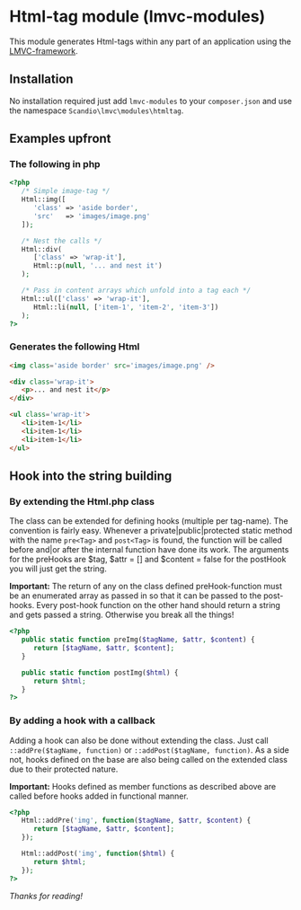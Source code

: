 # Html-tag module (lmvc-modules)

This module generates Html-tags within any part of an application using the [LMVC-framework](https://github.com/scandio/lmvc).

## Installation

No installation required just add `lmvc-modules` to your `composer.json` and use the namespace `Scandio\lmvc\modules\htmltag`.

## Examples upfront

### The following in php

```php
<?php
   /* Simple image-tag */
   Html::img([
      'class' => 'aside border',
      'src'   => 'images/image.png'
   ]);

   /* Nest the calls */
   Html::div(
      ['class' => 'wrap-it'],
      Html::p(null, '... and nest it')
   );

   /* Pass in content arrays which unfold into a tag each */
   Html::ul(['class' => 'wrap-it'],
      Html::li(null, ['item-1', 'item-2', 'item-3'])
   );
?>
```

### Generates the following Html

```html
<img class='aside border' src='images/image.png' />

<div class='wrap-it'>
   <p>... and nest it</p>
</div>

<ul class='wrap-it'>
   <li>item-1</li>
   <li>item-1</li>
   <li>item-1</li>
</ul>
```

## Hook into the string building

### By extending the Html.php class

The class can be extended for defining hooks (multiple per tag-name). The convention is fairly easy.
Whenever a private|public|protected static method with the name `pre<Tag>` and `post<Tag>` is found,
the function will be called before and|or after the internal function have done its work.
The arguments for the preHooks are $tag, $attr = [] and $content = false for the postHook you
will just get the string.

**Important:**
The return of any on the class defined preHook-function must be an enumerated array as passed in so that it can be passed to the post-hooks. Every post-hook function on the other hand should return a string and gets passed a string. Otherwise you break all the things!

```php
<?php
   public static function preImg($tagName, $attr, $content) {
      return [$tagName, $attr, $content];
   }

   public static function postImg($html) {
      return $html;
   }
?>
```

### By adding a hook with a callback

Adding a hook can also be done without extending the class.
Just call `::addPre($tagName, function)` or `::addPost($tagName, function)`.
As a side not, hooks defined on the base are also being called on the extended class due to their protected nature.

**Important:**
Hooks defined as member functions as described above are called before hooks added in functional manner.

```php
<?php
   Html::addPre('img', function($tagName, $attr, $content) {
      return [$tagName, $attr, $content];
   });

   Html::addPost('img', function($html) {
      return $html;
   });
?>
```

*Thanks for reading!*